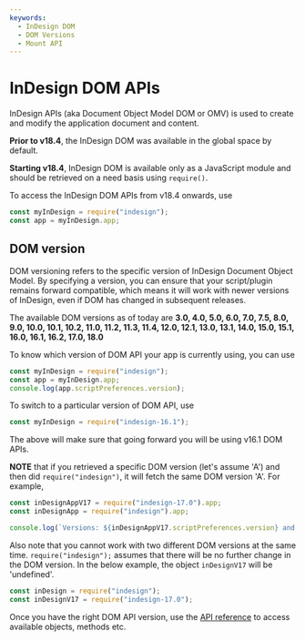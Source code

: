 ```yaml
---
keywords:
  - InDesign DOM
  - DOM Versions 
  - Mount API
---
```


# InDesign DOM APIs
InDesign APIs (aka Document Object Model DOM or OMV) is used to create and modify the application document and content.

<InlineAlert variant="info" slots="text1, text2" />

**Prior to v18.4**, the InDesign DOM was available in the global space by default.

**Starting v18.4**, InDesign DOM is available only as a JavaScript module and should be retrieved on a need basis using `require()`.

To access the InDesign DOM APIs from v18.4 onwards, use

```js
const myInDesign = require("indesign");
const app = myInDesign.app;
```

## DOM version
DOM versioning refers to the specific version of InDesign Document Object Model. By specifying a version, you can ensure that your script/plugin remains forward compatible, which means it will work with newer versions of InDesign, even if DOM has changed in subsequent releases. 

The available DOM versions as of today are **3.0, 4.0, 5.0, 6.0, 7.0, 7.5, 8.0, 9.0, 10.0, 10.1, 10.2, 11.0, 11.2, 11.3, 11.4, 12.0, 12.1, 13.0, 13.1, 14.0, 15.0, 15.1, 16.0, 16.1, 16.2, 17.0, 18.0**

To know which version of DOM API your app is currently using, you can use
```js
const myInDesign = require("indesign");
const app = myInDesign.app;
console.log(app.scriptPreferences.version);
```

To switch to a particular version of DOM API, use
```js
const myInDesign = require("indesign-16.1");
```
The above will make sure that going forward you will be using v16.1 DOM APIs. 

**NOTE** that if you retrieved a specific DOM version (let's assume 'A') and then did `require("indesign")`, it will fetch the same DOM version 'A'. For example,

```js 
const inDesignAppV17 = require("indesign-17.0").app;
const inDesignApp = require("indesign").app;

console.log(`Versions: ${inDesignAppV17.scriptPreferences.version} and ${inDesignApp.scriptPreferences.version} will be v17.0`);
```

Also note that you cannot work with two different DOM versions at the same time. `require("indesign");` assumes that there will be no further change in the DOM version. In the below example, the object `inDesignV17` will be 'undefined'.
```js
const inDesign = require("indesign");
const inDesignV17 = require("indesign-17.0");
```

Once you have the right DOM API version, use the [API reference](/indesign/dom/api/) to access available objects, methods etc.